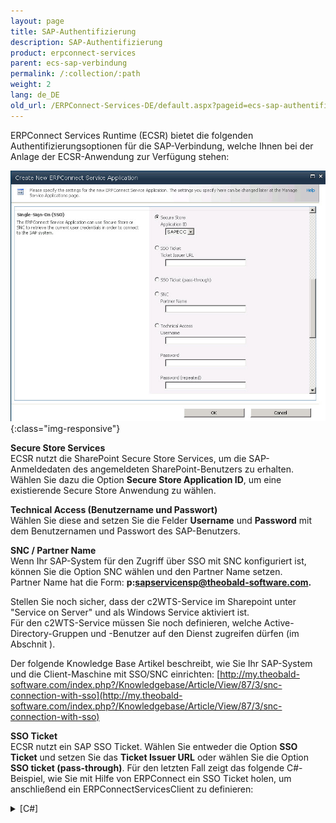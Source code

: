 ```yaml
---
layout: page
title: SAP-Authentifizierung
description: SAP-Authentifizierung
product: erpconnect-services
parent: ecs-sap-verbindung
permalink: /:collection/:path
weight: 2
lang: de_DE
old_url: /ERPConnect-Services-DE/default.aspx?pageid=ecs-sap-authentifizierung
---
```


ERPConnect Services Runtime (ECSR) bietet die folgenden Authentifizierungsoptionen für die SAP-Verbindung, welche Ihnen bei der Anlage der ECSR-Anwendung zur Verfügung stehen: 

![ECS-SAP-Authentication](/img/content/ECS-SAP-Authentication.jpg){:class="img-responsive"}

**Secure Store Services**<br>
ECSR nutzt die SharePoint Secure Store Services, um die SAP-Anmeldedaten des angemeldeten SharePoint-Benutzers zu erhalten.<br>
Wählen Sie dazu die Option **Secure Store Application ID**, um eine existierende Secure Store Anwendung zu wählen.

**Technical Access (Benutzername und Passwort)**<br>
Wählen Sie diese and setzen Sie die Felder **Username** und **Password** mit dem Benutzernamen und Passwort des SAP-Benutzers.

**SNC / Partner Name**<br> 
Wenn Ihr SAP-System für den Zugriff über SSO mit SNC konfiguriert ist, können Sie die Option SNC wählen und den Partner Name setzen.<br>
Partner Name hat die Form: **p:sapservicensp@theobald-software.com.** 

Stellen Sie noch sicher, dass der c2WTS-Service im Sharepoint unter "Service on Server" und als Windows Service aktiviert ist. <br>
Für den c2WTS-Service müssen Sie noch definieren, welche Active-Directory-Gruppen und -Benutzer auf den Dienst zugreifen dürfen (im Abschnit ).

Der folgende Knowledge Base Artikel beschreibt, wie Sie Ihr SAP-System und die Client-Maschine mit SSO/SNC einrichten:
[http://my.theobald-software.com/index.php?/Knowledgebase/Article/View/87/3/snc-connection-with-sso](http://my.theobald-software.com/index.php?/Knowledgebase/Article/View/87/3/snc-connection-with-sso)  


**SSO Ticket**<br>
ECSR nutzt ein SAP SSO Ticket. Wählen Sie entweder die Option **SSO Ticket** und setzen Sie das **Ticket Issuer URL** oder wählen Sie die Option **SSO ticket (pass-through)**. Für den letzten Fall zeigt das folgende C#-Beispiel, wie Sie mit Hilfe von ERPConnect ein SSO Ticket holen, um anschließend ein ERPConnectServicesClient zu definieren:


<details>
<summary>[C#]</summary>
{% highlight csharp %}
R3Connection con = new R3Connection("sbi.theobald-software.com", 0, "Elzein", "Password", "EN", "800");
string ssoTicket = con.GetSSOTicket();
ERPConnectServiceClient client = new ERPConnectServiceClient("ECS SAP SOO Ticket", ssoTicket);
{% endhighlight %}
</details>

